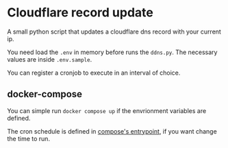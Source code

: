 # Cloudflare record update

A small python script that updates a cloudflare dns record with your current ip.

You need load the `.env` in memory before runs the `ddns.py`. The necessary values are inside `.env.sample`.

You can register a cronjob to execute in an interval of choice.

## docker-compose

You can simple run `docker compose up` if the envrionment variables are defined.

The cron schedule is defined in [compose's entrypoint](https://github.com/fabricionaweb/cloudflare-ddns-python/blob/master/compose.yaml#L26), if you want change the time to run.
